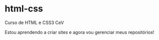 # html-css
 Curso de HTML e CSS3 CeV

Estou aprendendo a criar sites e agora  vou gerenciar meus repositórios!
